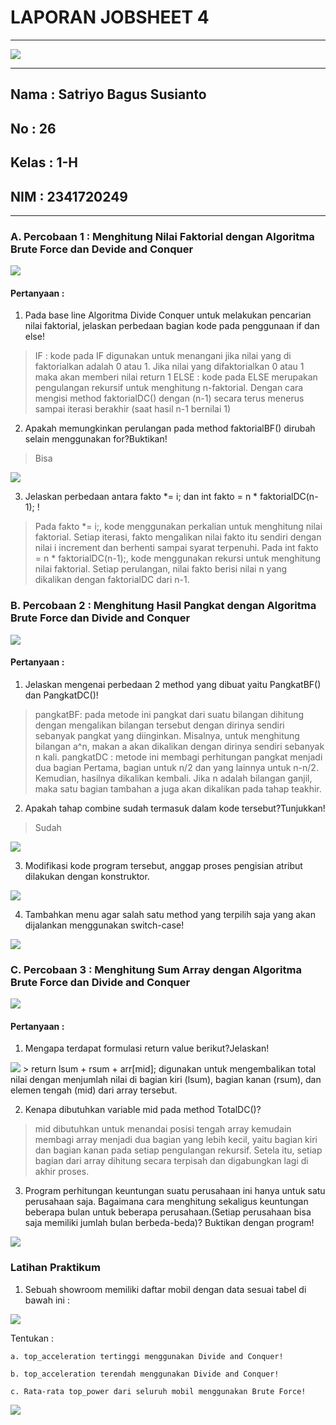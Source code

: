 # **LAPORAN JOBSHEET 4**

---

<img src = "image.png">

---

## Nama    : Satriyo Bagus Susianto
## No      : 26
## Kelas   : 1-H
## NIM     : 2341720249

---

### A. Percobaan 1 : Menghitung Nilai Faktorial dengan Algoritma Brute Force dan Devide and Conquer

<img src = "image-1.png">

#### Pertanyaan :
1. Pada base line Algoritma Divide Conquer untuk melakukan pencarian nilai faktorial, jelaskan
perbedaan bagian kode pada penggunaan if dan else!
> IF : kode pada IF digunakan untuk menangani jika nilai yang di faktorialkan adalah 0 atau 1. Jika nilai yang difaktorialkan 0 atau 1 maka akan memberi nilai return 1
ELSE : kode pada ELSE merupakan pengulangan rekursif untuk menghitung n-faktorial. Dengan cara mengisi method faktorialDC() dengan (n-1) secara terus menerus sampai iterasi berakhir (saat hasil n-1 bernilai 1)

2. Apakah memungkinkan perulangan pada method faktorialBF() dirubah selain menggunakan
for?Buktikan!
> Bisa
<img src = "image-2.png">

3. Jelaskan perbedaan antara fakto *= i; dan int fakto = n * faktorialDC(n-1); !
> Pada fakto *= i;, kode menggunakan perkalian untuk menghitung nilai faktorial. Setiap iterasi, fakto mengalikan nilai fakto itu sendiri dengan nilai i increment dan berhenti sampai syarat terpenuhi. Pada int fakto = n * faktorialDC(n-1);, kode menggunakan rekursi untuk menghitung nilai faktorial. Setiap perulangan, nilai fakto berisi nilai n yang dikalikan dengan faktorialDC dari n-1.

### B. Percobaan 2 : Menghitung Hasil Pangkat dengan Algoritma Brute Force dan Divide and Conquer

<img src = "image-3.png">

#### Pertanyaan :
1. Jelaskan mengenai perbedaan 2 method yang dibuat yaitu PangkatBF() dan PangkatDC()!
> pangkatBF: pada metode ini pangkat dari suatu bilangan dihitung dengan mengalikan bilangan tersebut dengan dirinya sendiri sebanyak pangkat yang diinginkan. Misalnya, untuk menghitung bilangan a^n, makan a akan dikalikan dengan dirinya sendiri sebanyak n kali. pangkatDC : metode ini membagi perhitungan pangkat menjadi dua bagian Pertama, bagian untuk n/2 dan yang lainnya untuk n-n/2. Kemudian, hasilnya dikalikan kembali. Jika n adalah bilangan ganjil, maka satu bagian tambahan a juga akan dikalikan pada tahap teakhir.

2. Apakah tahap combine sudah termasuk dalam kode tersebut?Tunjukkan!
> Sudah
<img src = "image-4.png">

3. Modifikasi kode program tersebut, anggap proses pengisian atribut dilakukan dengan
konstruktor.
<img src = "image-5.png">

4. Tambahkan menu agar salah satu method yang terpilih saja yang akan dijalankan menggunakan
switch-case!
<img src = "image-6.png">

### C. Percobaan 3 : Menghitung Sum Array dengan Algoritma Brute Force dan Divide and Conquer

<img src = "image-8.png">

#### Pertanyaan :
1. Mengapa terdapat formulasi return value berikut?Jelaskan!
<img src = "image-7.png">
> return lsum + rsum + arr[mid]; digunakan untuk mengembalikan total nilai dengan menjumlah nilai di bagian kiri (lsum), bagian kanan (rsum), dan elemen tengah (mid) dari array tersebut.

2. Kenapa dibutuhkan variable mid pada method TotalDC()?
> mid dibutuhkan untuk menandai posisi tengah array kemudain membagi array menjadi dua bagian yang lebih kecil, yaitu bagian kiri dan bagian kanan pada setiap pengulangan rekursif. Setela itu, setiap bagian dari array dihitung secara terpisah dan digabungkan lagi di akhir proses.

3. Program perhitungan keuntungan suatu perusahaan ini hanya untuk satu perusahaan saja.
Bagaimana cara menghitung sekaligus keuntungan beberapa bulan untuk beberapa
perusahaan.(Setiap perusahaan bisa saja memiliki jumlah bulan berbeda-beda)? Buktikan
dengan program!
<img src = "image-9.png">

### Latihan Praktikum
1. Sebuah showroom memiliki daftar mobil dengan data sesuai tabel di bawah ini :

<img src = "image-10.png">

Tentukan :

    a. top_acceleration tertinggi menggunakan Divide and Conquer!

    b. top_acceleration terendah menggunakan Divide and Conquer!

    c. Rata-rata top_power dari seluruh mobil menggunakan Brute Force!

<img src = "image-11.png">

